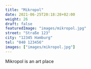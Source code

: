```yaml
---
title: "Mikropol"
date: 2021-06-25T20:18:28+02:00
weight: 26
draft: false
featuredImage: "images/mikropol.jpg"
street: "Straße 123"
city: "12345 Hamburg"
tel: "040 123456"
images: ["images/mikropol.jpg"]
---
```


Mikropol is an art place
